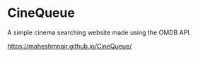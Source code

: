 # CineQueue
A simple cinema searching website made using the OMDB API.

https://maheshmnair.github.io/CineQueue/
